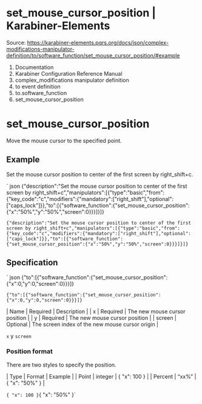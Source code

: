 # set_mouse_cursor_position | Karabiner-Elements

Source: https://karabiner-elements.pqrs.org/docs/json/complex-modifications-manipulator-definition/to/software_function/set_mouse_cursor_position/#example

1. Documentation
1. Karabiner Configuration Reference Manual
1. complex_modifications manipulator definition
1. to event definition
1. to.software_function
1. set_mouse_cursor_position

# set_mouse_cursor_position

Move the mouse cursor to the specified point.

## Example

Set the mouse cursor position to center of the first screen by right_shift+c.


` json
{"description":"Set the mouse cursor position to center of the first screen by right_shift+c","manipulators":[{"type":"basic","from":{"key_code":"c","modifiers":{"mandatory":["right_shift"],"optional":["caps_lock"]}},"to":[{"software_function":{"set_mouse_cursor_position":{"x":"50%","y":"50%","screen":0}}}]}]}

`{"description":"Set the mouse cursor position to center of the first screen by right_shift+c","manipulators":[{"type":"basic","from":{"key_code":"c","modifiers":{"mandatory":["right_shift"],"optional":["caps_lock"]}},"to":[{"software_function":{"set_mouse_cursor_position":{"x":"50%","y":"50%","screen":0}}}]}]}`
## Specification


` json
{"to":[{"software_function":{"set_mouse_cursor_position":{"x":0,"y":0,"screen":0}}}]}

`{"to":[{"software_function":{"set_mouse_cursor_position":{"x":0,"y":0,"screen":0}}}]}`

| Name | Required | Description |
| x | Required | The new mouse cursor position |
| y | Required | The new mouse cursor position |
| screen | Optional | The screen index of the new mouse cursor origin |

` x ` y ` screen `
### Position format

There are two styles to specify the position.


| Type | Format | Example |
| Point | integer | { "x": 100 } |
| Percent | “xx%” | { "x": "50%" } |

`{ "x": 100 }`{ "x": "50%" }`